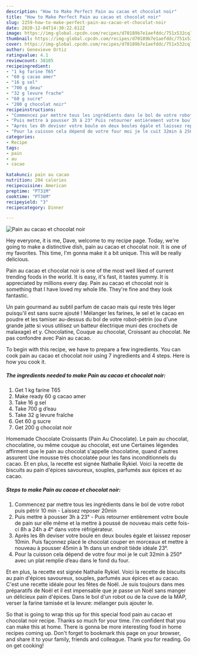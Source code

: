 ```yaml
---
description: "How to Make Perfect Pain au cacao et chocolat noir"
title: "How to Make Perfect Pain au cacao et chocolat noir"
slug: 2259-how-to-make-perfect-pain-au-cacao-et-chocolat-noir
date: 2020-12-04T14:30:22.612Z
image: https://img-global.cpcdn.com/recipes/d70189b7e1aefddc/751x532cq70/pain-au-cacao-et-chocolat-noir-photo-principale-de-la-recette.jpg
thumbnail: https://img-global.cpcdn.com/recipes/d70189b7e1aefddc/751x532cq70/pain-au-cacao-et-chocolat-noir-photo-principale-de-la-recette.jpg
cover: https://img-global.cpcdn.com/recipes/d70189b7e1aefddc/751x532cq70/pain-au-cacao-et-chocolat-noir-photo-principale-de-la-recette.jpg
author: Genevieve Ortiz
ratingvalue: 4.1
reviewcount: 38105
recipeingredient:
- "1 kg farine T65"
- "60 g cacao amer"
- "16 g sel"
- "700 g deau"
- "32 g levure frache"
- "60 g sucre"
- "200 g chocolat noir"
recipeinstructions:
- "Commencez par mettre tous les ingrédients dans le bol de votre robot puis pétrir 10 min Laissez reposer 20min"
- "Puis mettre à pousser 3h à 23° Puis retourner entièrement votre boule de pain sur elle même et la mettre à poussé de nouveau mais cette fois-ci 8h a 24h a 4° dans votre réfrigérateur."
- "Après les 8h deviser votre boule en deux boules égale et laissez reposer 10min. Puis façonnez placé le chocolat couper en morceaux et mettre à nouveau à pousser 45min à 1h dans un endroit tiède idéale 23°."
- "Pour la cuisson cela dépend de votre four moi je le cuit 32min à 250° avec un plat remplie d’eau dans le fond du four."
categories:
- Recipe
tags:
- pain
- au
- cacao

katakunci: pain au cacao 
nutrition: 204 calories
recipecuisine: American
preptime: "PT31M"
cooktime: "PT36M"
recipeyield: "3"
recipecategory: Dinner

---
```



![Pain au cacao et chocolat noir](https://img-global.cpcdn.com/recipes/d70189b7e1aefddc/751x532cq70/pain-au-cacao-et-chocolat-noir-photo-principale-de-la-recette.jpg)

Hey everyone, it is me, Dave, welcome to my recipe page. Today, we're going to make a distinctive dish, pain au cacao et chocolat noir. It is one of my favorites. This time, I'm gonna make it a bit unique. This will be really delicious.

Pain au cacao et chocolat noir is one of the most well liked of current trending foods in the world. It is easy, it's fast, it tastes yummy. It is appreciated by millions every day. Pain au cacao et chocolat noir is something that I have loved my whole life. They're fine and they look fantastic.

Un pain gourmand au subtil parfum de cacao mais qui reste très léger puisqu&#39;il est sans sucre ajouté ! Mélanger les farines, le sel et le cacao en poudre et les tamiser au-dessus du bol de votre robot-pétrin (ou d&#39;une grande jatte si vous utilisez un batteur électrique muni des crochets de malaxage) et y. Chocolatine, Couque au chocolat, Croissant au chocolat. Ne pas confondre avec Pain au cacao.


To begin with this recipe, we have to prepare a few ingredients. You can cook pain au cacao et chocolat noir using 7 ingredients and 4 steps. Here is how you cook it.

<!--inarticleads1-->

##### The ingredients needed to make Pain au cacao et chocolat noir:

1. Get 1 kg farine T65
1. Make ready 60 g cacao amer
1. Take 16 g sel
1. Take 700 g d’eau
1. Take 32 g levure fraîche
1. Get 60 g sucre
1. Get 200 g chocolat noir


Homemade Chocolate Croissants (Pain Au Chocolate). Le pain au chocolat, chocolatine, ou même couque au chocolat, est une Certaines légendes affirment que le pain au chocolat s&#39;appelle chocolatine, quand d&#39;autres assurent Une mousse très chocolatée pour les fans inconditionnels du cacao. Et en plus, la recette est signée Nathalie Rykiel. Voici la recette de biscuits au pain d&#39;épices savoureux, souples, parfumés aux épices et au cacao. 

<!--inarticleads2-->

##### Steps to make Pain au cacao et chocolat noir:

1. Commencez par mettre tous les ingrédients dans le bol de votre robot puis pétrir 10 min - Laissez reposer 20min
1. Puis mettre à pousser 3h à 23° - Puis retourner entièrement votre boule de pain sur elle même et la mettre à poussé de nouveau mais cette fois-ci 8h a 24h a 4° dans votre réfrigérateur.
1. Après les 8h deviser votre boule en deux boules égale et laissez reposer 10min. Puis façonnez placé le chocolat couper en morceaux et mettre à nouveau à pousser 45min à 1h dans un endroit tiède idéale 23°.
1. Pour la cuisson cela dépend de votre four moi je le cuit 32min à 250° avec un plat remplie d’eau dans le fond du four.


Et en plus, la recette est signée Nathalie Rykiel. Voici la recette de biscuits au pain d&#39;épices savoureux, souples, parfumés aux épices et au cacao. C&#39;est une recette idéale pour les fêtes de Noël. Je suis toujours dans mes préparatifs de Noël et il est impensable que je passe un Noël sans manger un délicieux pain d&#39;épices. Dans le bol d&#39;un robot ou de la cuve de la MAP, verser la farine tamisée et la levure: mélanger puis ajouter le. 

So that is going to wrap this up for this special food pain au cacao et chocolat noir recipe. Thanks so much for your time. I'm confident that you can make this at home. There is gonna be more interesting food in home recipes coming up. Don't forget to bookmark this page on your browser, and share it to your family, friends and colleague. Thank you for reading. Go on get cooking!
